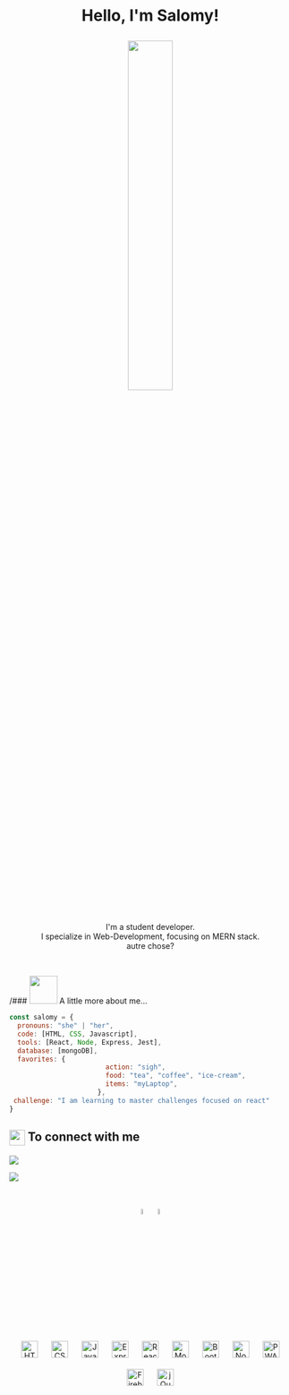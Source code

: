 
<h1><p align="center">Hello, I'm Salomy!</h1></p>

<p align="center" >
  

<!--  <img src="https://media.giphy.com/media/Y4ak9Ki2GZCbJxAnJD/giphy.gif" width="40%"/></p> -->
<!--   <img src="https://media.giphy.com/media/26vACLXgansDXwHzzI/giphy.gif" width="40%"/></p> -->
<!--   <img src="https://github.com/xurros/assets/blob/main/11.png" width="40%"> </p> -->
  <img src="https://media.giphy.com/media/BferOKonYOspm28AiB/giphy.gif" width="40%"/> 
<!-- <img src="https://media.giphy.com/media/dOxNXrTKGNY5g0VFh9/giphy.gif" width="30%"/> -->

</p>



<p align="center">
  I'm a student developer.
  <br />
  I specialize in Web-Development, focusing on MERN stack.
  <br /> 
  autre chose?
  <br />
</p>

<br />


/### <img src="https://media.giphy.com/media/VgCDAzcKvsR6OM0uWg/giphy.gif" width="50"> A little more about me... 


```javascript
const salomy = {
  pronouns: "she" | "her",
  code: [HTML, CSS, Javascript],
  tools: [React, Node, Express, Jest],
  database: [mongoDB],
  favorites: {
                        action: "sigh",
                        food: "tea", "coffee", "ice-cream",
                        items: "myLaptop",
                      },
 challenge: "I am learning to master challenges focused on react"
}
```
  <h2>
    <img src="https://emojis.slackmojis.com/emojis/images/1579216111/7550/pikachu_wave.gif?1579216111" align="center"
                width="28" /> 
    To connect with me
  </h2>

[<img src="https://img.shields.io/badge/twitter-%231DA1F2.svg?&style=for-the-badge&logo=twitter&logoColor=white" style="inline-block" />](https://twitter.com/) 
  
[<img src="https://img.shields.io/badge/linkedin-%230077B5.svg?&style=for-the-badge&logo=linkedin&logoColor=white" style="inline-block" />](https://www.linkedin.com/)
  

<br>

<p align="center" >
 <img src="https://media.giphy.com/media/Fh2hGAt0zUzwKEFRoW/giphy.gif"  width="5%" border-radius="50%"> 
 <img src="https://media.giphy.com/media/kfRo1scsnlKDO4V7HS/giphy.gif" width= "5%">
 </p>
 <br>
 
<div align="center">  

<img style="margin: 10px" src="https://github.com/xurros/assets/blob/main/html.png" alt="HTML5" height="30" /> 
  
<img style="margin: 10px" src="https://profilinator.rishav.dev/skills-assets/css3-original-wordmark.svg" alt="CSS3" height="30" />  


<img style="margin: 10px" src="https://github.com/xurros/assets/blob/main/js.png" alt="JavaScript" height="30" />  
  
  <img style="margin: 10px" src="https://github.com/xurros/assets/blob/main/express.png" alt="Express" height="30" />  
 
<img style="margin: 10px" src="https://profilinator.rishav.dev/skills-assets/react-original-wordmark.svg" alt="React" height="30" />  
 
  
<img style="margin: 10px" src="https://github.com/xurros/assets/blob/main/mongodb.png" alt="MongoDB" height="30" />  
  
<img style="margin: 10px" src="https://profilinator.rishav.dev/skills-assets/bootstrap-plain.svg" alt="Bootstrap" height="30" />  
  
<img style="margin: 10px" src="https://github.com/xurros/assets/blob/main/node.png" alt="Node.js" height="30" />  
   
<img style="margin: 10px" src="https://github.com/xurros/assets/blob/main/pwacircle.png" alt="PWA" height="30" />  

  
<img style="margin: 10px" src="https://profilinator.rishav.dev/skills-assets/firebase.png" alt="Firebase" height="30" /> 
  
<img style="margin: 10px" src="https://profilinator.rishav.dev/skills-assets/jquery.png" alt="jQuery" height="30" />  
</div>  
